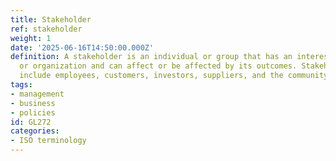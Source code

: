 ```yaml
---
title: Stakeholder
ref: stakeholder
weight: 1
date: '2025-06-16T14:50:00.000Z'
definition: A stakeholder is an individual or group that has an interest in a project
  or organization and can affect or be affected by its outcomes. Stakeholders can
  include employees, customers, investors, suppliers, and the community.
tags:
- management
- business
- policies
id: GL272
categories:
- ISO terminology
---
```


